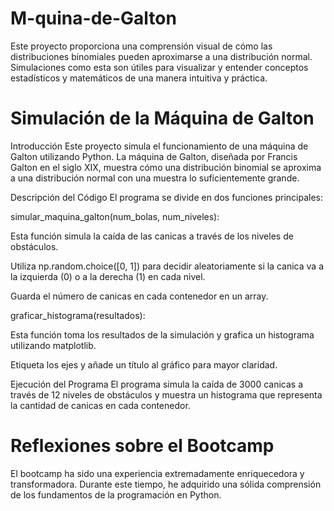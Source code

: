 # M-quina-de-Galton
Este proyecto proporciona una comprensión visual de cómo las distribuciones binomiales pueden aproximarse a una distribución normal. Simulaciones como esta son útiles para visualizar y entender conceptos estadísticos y matemáticos de una manera intuitiva y práctica.

#  Simulación de la Máquina de Galton
Introducción
Este proyecto simula el funcionamiento de una máquina de Galton utilizando Python. La máquina de Galton, diseñada por Francis Galton en el siglo XIX, muestra cómo una distribución binomial se aproxima a una distribución normal con una muestra lo suficientemente grande.

Descripción del Código
El programa se divide en dos funciones principales:

simular_maquina_galton(num_bolas, num_niveles):

Esta función simula la caída de las canicas a través de los niveles de obstáculos.

Utiliza np.random.choice([0, 1]) para decidir aleatoriamente si la canica va a la izquierda (0) o a la derecha (1) en cada nivel.

Guarda el número de canicas en cada contenedor en un array.

graficar_histograma(resultados):

Esta función toma los resultados de la simulación y grafica un histograma utilizando matplotlib.

Etiqueta los ejes y añade un título al gráfico para mayor claridad.

Ejecución del Programa
El programa simula la caída de 3000 canicas a través de 12 niveles de obstáculos y muestra un histograma que representa la cantidad de canicas en cada contenedor.

# Reflexiones sobre el Bootcamp
El bootcamp ha sido una experiencia extremadamente enriquecedora y transformadora. Durante este tiempo, he adquirido una sólida comprensión de los fundamentos de la programación en Python.
